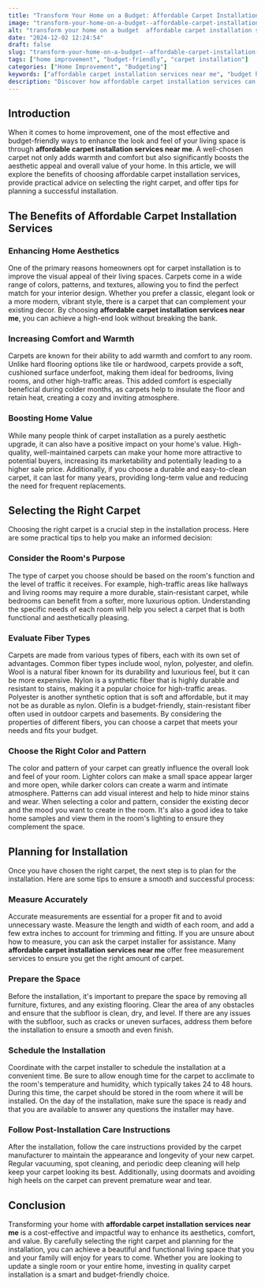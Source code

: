 ```yaml
---
title: "Transform Your Home on a Budget: Affordable Carpet Installation Services Nearby"
image: "transform-your-home-on-a-budget--affordable-carpet-installation-services-nearby.png"
alt: "transform your home on a budget  affordable carpet installation services nearby"
date: "2024-12-02 12:24:54"
draft: false
slug: "transform-your-home-on-a-budget--affordable-carpet-installation-services-nearby"
tags: ["home improvement", "budget-friendly", "carpet installation"]
categories: ["Home Improvement", "Budgeting"]
keywords: ["affordable carpet installation services near me", "budget home renovation", "carpet installation tips"]
description: "Discover how affordable carpet installation services can transform your home, enhancing its aesthetics, comfort, and value. Learn practical tips for selecting the right carpet and planning the installation process."
---
```


## Introduction

When it comes to home improvement, one of the most effective and budget-friendly ways to enhance the look and feel of your living space is through **affordable carpet installation services near me**. A well-chosen carpet not only adds warmth and comfort but also significantly boosts the aesthetic appeal and overall value of your home. In this article, we will explore the benefits of choosing affordable carpet installation services, provide practical advice on selecting the right carpet, and offer tips for planning a successful installation.

## The Benefits of Affordable Carpet Installation Services

### Enhancing Home Aesthetics

One of the primary reasons homeowners opt for carpet installation is to improve the visual appeal of their living spaces. Carpets come in a wide range of colors, patterns, and textures, allowing you to find the perfect match for your interior design. Whether you prefer a classic, elegant look or a more modern, vibrant style, there is a carpet that can complement your existing decor. By choosing **affordable carpet installation services near me**, you can achieve a high-end look without breaking the bank.

### Increasing Comfort and Warmth

Carpets are known for their ability to add warmth and comfort to any room. Unlike hard flooring options like tile or hardwood, carpets provide a soft, cushioned surface underfoot, making them ideal for bedrooms, living rooms, and other high-traffic areas. This added comfort is especially beneficial during colder months, as carpets help to insulate the floor and retain heat, creating a cozy and inviting atmosphere.

### Boosting Home Value

While many people think of carpet installation as a purely aesthetic upgrade, it can also have a positive impact on your home's value. High-quality, well-maintained carpets can make your home more attractive to potential buyers, increasing its marketability and potentially leading to a higher sale price. Additionally, if you choose a durable and easy-to-clean carpet, it can last for many years, providing long-term value and reducing the need for frequent replacements.

## Selecting the Right Carpet

Choosing the right carpet is a crucial step in the installation process. Here are some practical tips to help you make an informed decision:

### Consider the Room's Purpose

The type of carpet you choose should be based on the room's function and the level of traffic it receives. For example, high-traffic areas like hallways and living rooms may require a more durable, stain-resistant carpet, while bedrooms can benefit from a softer, more luxurious option. Understanding the specific needs of each room will help you select a carpet that is both functional and aesthetically pleasing.

### Evaluate Fiber Types

Carpets are made from various types of fibers, each with its own set of advantages. Common fiber types include wool, nylon, polyester, and olefin. Wool is a natural fiber known for its durability and luxurious feel, but it can be more expensive. Nylon is a synthetic fiber that is highly durable and resistant to stains, making it a popular choice for high-traffic areas. Polyester is another synthetic option that is soft and affordable, but it may not be as durable as nylon. Olefin is a budget-friendly, stain-resistant fiber often used in outdoor carpets and basements. By considering the properties of different fibers, you can choose a carpet that meets your needs and fits your budget.

### Choose the Right Color and Pattern

The color and pattern of your carpet can greatly influence the overall look and feel of your room. Lighter colors can make a small space appear larger and more open, while darker colors can create a warm and intimate atmosphere. Patterns can add visual interest and help to hide minor stains and wear. When selecting a color and pattern, consider the existing decor and the mood you want to create in the room. It's also a good idea to take home samples and view them in the room's lighting to ensure they complement the space.

## Planning for Installation

Once you have chosen the right carpet, the next step is to plan for the installation. Here are some tips to ensure a smooth and successful process:

### Measure Accurately

Accurate measurements are essential for a proper fit and to avoid unnecessary waste. Measure the length and width of each room, and add a few extra inches to account for trimming and fitting. If you are unsure about how to measure, you can ask the carpet installer for assistance. Many **affordable carpet installation services near me** offer free measurement services to ensure you get the right amount of carpet.

### Prepare the Space

Before the installation, it's important to prepare the space by removing all furniture, fixtures, and any existing flooring. Clear the area of any obstacles and ensure that the subfloor is clean, dry, and level. If there are any issues with the subfloor, such as cracks or uneven surfaces, address them before the installation to ensure a smooth and even finish.

### Schedule the Installation

Coordinate with the carpet installer to schedule the installation at a convenient time. Be sure to allow enough time for the carpet to acclimate to the room's temperature and humidity, which typically takes 24 to 48 hours. During this time, the carpet should be stored in the room where it will be installed. On the day of the installation, make sure the space is ready and that you are available to answer any questions the installer may have.

### Follow Post-Installation Care Instructions

After the installation, follow the care instructions provided by the carpet manufacturer to maintain the appearance and longevity of your new carpet. Regular vacuuming, spot cleaning, and periodic deep cleaning will help keep your carpet looking its best. Additionally, using doormats and avoiding high heels on the carpet can prevent premature wear and tear.

## Conclusion

Transforming your home with **affordable carpet installation services near me** is a cost-effective and impactful way to enhance its aesthetics, comfort, and value. By carefully selecting the right carpet and planning for the installation, you can achieve a beautiful and functional living space that you and your family will enjoy for years to come. Whether you are looking to update a single room or your entire home, investing in quality carpet installation is a smart and budget-friendly choice.